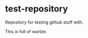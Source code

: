 test-repository
===============

Repository for testing github stuff with.

This is full of warble.

